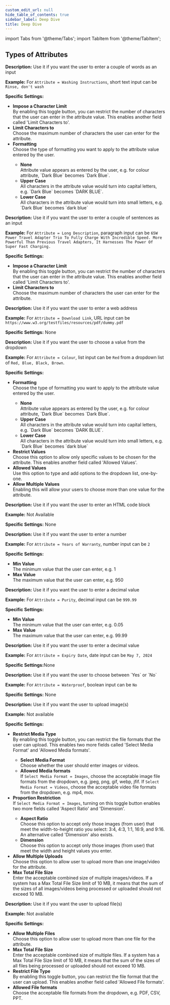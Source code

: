 ```yaml
---
custom_edit_url: null
hide_table_of_contents: true
sidebar_label: Deep Dive
title: Deep Dive
---
```


import Tabs from '@theme/Tabs';
import TabItem from '@theme/TabItem';

## Types of Attributes


<Tabs>
  <TabItem value="Short Text" label="Short Text" default>
    <p>
      <strong>Description:</strong> Use it if you want the user to enter a couple of words as an input
    </p>
    <p>
      <strong>Example:</strong> For <code>Attribute = Washing Instructions</code>, short text input can be <code>Rinse, don't wash</code>
    </p>
    <p>
      <strong>Specific Settings:</strong>
      <ul>
        <li><strong>Impose a Character Limit</strong></li> By enabling this toggle button, you can restrict the number of characters that the user can enter in the attribute value. This enables another field called 'Limit Characters to'.
        <li><strong>Limit Characters to</strong></li> Choose the maximum number of characters the user can enter for the attribute.
        <li><strong>Formatting</strong></li> Choose the type of formatting you want to apply to the attribute value entered by the user.
          <ul>
            <li><strong>None</strong></li> Attribute value appears as entered by the user, e.g. for colour attribute, `Dark Blue` becomes `Dark Blue`.
            <li><strong>Upper Case</strong></li> All characters in the attribute value would turn into capital letters, e.g. `Dark Blue` becomes `DARK BLUE`.
            <li><strong>Lower Case</strong></li> All characters in the attribute value would turn into small letters, e.g. `Dark Blue` becomes `dark blue`
          </ul>
      </ul>
    </p>
  </TabItem>
  <TabItem value="Paragraph" label="Paragraph">
    <p>
      <strong>Description:</strong> Use it if you want the user to enter a couple of sentences as an input
    </p>
    <p>
      <strong>Example:</strong> For <code>Attribute = Long Description</code>, paragraph input can be <code>65W Power Travel Adapter Trio To Fully Charge With Incredible Speed. More Powerful Than Previous Travel Adapters, It Harnesses The Power Of Super Fast Charging.</code>
    </p>
    <p>
      <strong>Specific Settings:</strong>
        <ul>
          <li><strong>Impose a Character Limit</strong></li> By enabling this toggle button, you can restrict the number of characters that the user can enter in the attribute value. This enables another field called 'Limit Characters to'.
          <li><strong>Limit Characters to</strong></li> Choose the maximum number of characters the user can enter for the attribute.
        </ul>
    </p>
  </TabItem>
  <TabItem value="URL" label="URL">
    <p>
      <strong>Description:</strong> Use it if you want the user to enter a web address
    </p>
    <p>
      <strong>Example:</strong> For <code>Attribute = Download Link</code>, URL input can be <code>https://www.w3.org/testfiles/resources/pdf/dummy.pdf</code>
    </p>
    <p>
      <strong>Specific Settings:</strong> None
    </p>
  </TabItem>
  <TabItem value="List" label="List">
    <p>
      <strong>Description:</strong> Use it if you want the user to choose a value from the dropdown
    </p>
    <p>
      <strong>Example:</strong> For <code>Attribute = Colour</code>, list input can be <code>Red</code> from a dropdown list of <code>Red, Blue, Black, Brown</code>.
    </p>
    <p>
      <strong>Specific Settings:</strong>
      <ul>
        <li><strong>Formatting</strong></li> Choose the type of formatting you want to apply to the attribute value entered by the user.
          <ul>
            <li><strong>None</strong></li> Attribute value appears as entered by the user, e.g. for colour attribute, `Dark Blue` becomes `Dark Blue`.
            <li><strong>Upper Case</strong></li> All characters in the attribute value would turn into capital letters, e.g. `Dark Blue` becomes `DARK BLUE`.
            <li><strong>Lower Case</strong></li> All characters in the attribute value would turn into small letters, e.g. `Dark Blue` becomes `dark blue`
          </ul>
        <li><strong>Restrict Values</strong></li> Choose this option to allow only specific values to be chosen for the attribute. This enables another field called 'Allowed Values'.
        <li><strong>Allowed Values</strong></li> Use this option to type and add options to the dropdown list, one-by-one.
        <li><strong>Allow Multiple Values</strong></li> Enabling this will allow your users to choose more than one value for the attribute.
      </ul>
    </p>
  </TabItem>
  <TabItem value="HTML" label="HTML">
  <p>
      <strong>Description:</strong> Use it if you want the user to enter an HTML code block
    </p>
    <p>
      <strong>Example:</strong> Not Available
    </p>
    <p>
      <strong>Specific Settings:</strong> None
    </p>
  </TabItem>
  <TabItem value="Number" label="Number">
    <p>
      <strong>Description:</strong> Use it if you want the user to enter a number
    </p>
    <p>
      <strong>Example:</strong> For <code>Attribute = Years of Warranty</code>, number input can be <code>2</code>
    </p>
    <p>
      <strong>Specific Settings:</strong>
      <ul>
        <li><strong>Min Value</strong></li>The minimum value that the user can enter, e.g. 1
        <li><strong>Max Value</strong></li>The maximum value that the user can enter, e.g. 950
      </ul>
    </p>
  </TabItem>
  <TabItem value="Decimal" label="Decimal">
    <p>
      <strong>Description:</strong> Use it if you want the user to enter a decimal value
    </p>
    <p>
      <strong>Example:</strong> For <code>Attribute = Purity</code>, decimal input can be <code>999.99</code>
    </p>
    <p>
      <strong>Specific Settings:</strong>
      <ul>
        <li><strong>Min Value</strong></li>The minimum value that the user can enter, e.g. 0.05
        <li><strong>Max Value</strong></li>The maximum value that the user can enter, e.g. 99.99
      </ul>
    </p>
  </TabItem>
  <TabItem value="Date" label="Date">
  <p>
      <strong>Description:</strong> Use it if you want the user to enter a decimal value
    </p>
    <p>
      <strong>Example:</strong> For <code>Attribute = Expiry Date</code>, date input can be <code>May 7, 2024</code>
    </p>
    <p>
      <strong>Specific Settings:</strong>None
    </p>
  </TabItem>
  <TabItem value="Boolean" label="Boolean">
  <p>
      <strong>Description:</strong> Use it if you want the user to choose between `Yes` or `No`
    </p>
    <p>
      <strong>Example:</strong> For <code>Attribute = Waterproof</code>, boolean input can be <code>No</code>
    </p>
    <p>
      <strong>Specific Settings:</strong> None
    </p>
  </TabItem>
  <TabItem value="Media" label="Media">
    <p>
      <strong>Description:</strong> Use it if you want the user to upload image(s)
    </p>
    <p>
      <strong>Example:</strong> Not available
    </p>
    <p>
      <strong>Specific Settings:</strong>
      <ul>
        <li><strong>Restrict Media Type</strong></li> By enabling this toggle button, you can restrict the file formats that the user can upload. This enables two more fields called 'Select Media Format' and 'Allowed Media formats'.
          <ul>
          <li><strong>Select Media Format</strong></li> Choose whether the user should enter images or videos.
          <li><strong>Allowed Media formats</strong></li> If <code>Select Media Format = Images</code>, choose the acceptable image file formats from the dropdown, e.g. jpeg, png, gif, webp, jfif. If <code>Select Media Format = Videos</code>, choose the acceptable video file formats from the dropdown, e.g. mp4, mov. 
          </ul>
        <li><strong>Proportion Restriction</strong></li> If <code>Select Media Format = Images</code>, turning on this toggle button enables two more fields called 'Aspect Ratio' and 'Dimension'. 
          <ul>
          <li><strong>Aspect Ratio</strong></li> Choose this option to accept only those images (from user) that meet the width-to-height ratio you select: 3:4, 4:3, 1:1, 16:9, and 9:16. An alternative called 'Dimension' also exists.
          <li><strong>Dimension</strong></li> Choose this option to accept only those images (from user) that meet the width and height values you enter.
          </ul>  
        <li><strong>Allow Multiple Uploads</strong></li> Choose this option to allow user to upload more than one image/video for the attribute.
        <li><strong>Max Total File Size</strong></li> Enter the acceptable combined size of multiple images/videos. If a system has a Max Total File Size limit of 10 MB, it means that the sum of the sizes of all images/videos being processed or uploaded should not exceed 10 MB.
      </ul>
    </p>
  </TabItem>
  <TabItem value="File" label="File">
    <p>
      <strong>Description:</strong> Use it if you want the user to upload file(s)
    </p>
    <p>
      <strong>Example:</strong> Not available
    </p>
    <p>
      <strong>Specific Settings:</strong>
      <ul>
        <li><strong>Allow Multiple Files</strong></li> Choose this option to allow user to upload more than one file for the attribute.
        <li><strong>Max Total File Size</strong></li> Enter the acceptable combined size of multiple files. If a system has a Max Total File Size limit of 10 MB, it means that the sum of the sizes of all files being processed or uploaded should not exceed 10 MB.
        <li><strong>Restrict File Type</strong></li> By enabling this toggle button, you can restrict the file format that the user can upload. This enables another field called 'Allowed File formats'.
        <li><strong>Allowed File formats</strong></li> Choose the acceptable file formats from the dropdown, e.g. PDF, CSV, PPT.
      </ul>
    </p>
  </TabItem>
</Tabs>
